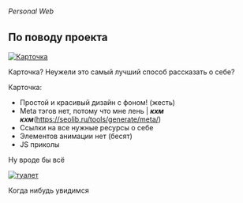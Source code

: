 ###### Personal Web

## По поводу проекта

[![Карточка](https://i.postimg.cc/5tC60fhs/2022-03-27-173046.png)](https://postimg.cc/bGqzVfNn)

Карточка? Неужели это самый лучший способ рассказать о себе?

Карточка:
* Простой и красивый дизайн с фоном! (жесть)
* Meta тэгов нет, потому что мне лень | <b><i>кхм кхм</i></b>(https://seolib.ru/tools/generate/meta/)
* Ссылки на все нужные ресурсы о себе 
* Элементов анимации нет (бесят)
* JS приколы

Ну вроде бы всё

[![туалет](https://i.postimg.cc/Nf7qs5Dt/tenor.gif)](https://postimg.cc/0bQHZ5hX)

Когда нибудь увидимся
